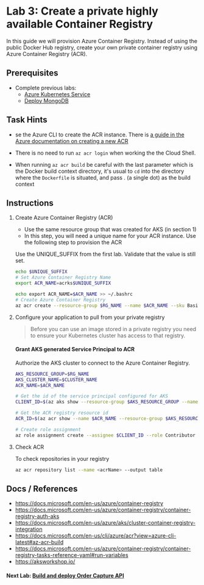 Lab 3: Create a private highly available Container Registry
==
In this guide we will provision Azure Container Registry. Instead of using the public Docker Hub registry, create your own private container registry using Azure Container Registry (ACR).

## Prerequisites
* Complete previous labs:
    * [Azure Kubernetes Service](../create-aks-cluster/README.md)
    * [Deploy MongoDB](../deploy-mongodb/README.md)

## Task Hints
* se the Azure CLI to create the ACR instance. There is [a guide in the Azure documentation on creating a new ACR](https://docs.microsoft.com/en-us/azure/container-registry/container-registry-get-started-azure-cli?wt.mc_id=aksworkshop)

* There is no need to run `az acr login` when working the the Cloud Shell.

* When running `az acr build` be careful with the last parameter which is the Docker build context directory, it's usual to `cd` into the directory where the `Dockerfile` is situated, and pass . (a single dot) as the build context

## Instructions

1. Create Azure Container Registry (ACR)
   * Use the same resource group that was created for AKS (in section 1)
   * In this step, you will need a unique name for your ACR instance. Use the following step to provision the ACR

   Use the UNIQUE_SUFFIX from the first lab. Validate that the value is still set.
   
    ```bash
    echo $UNIQUE_SUFFIX
    # Set Azure Container Registry Name
    export ACR_NAME=acrks$UNIQUE_SUFFIX
   
    echo export ACR_NAME=$ACR_NAME >> ~/.bashrc
    # Create Azure Container Registry
    az acr create --resource-group $RG_NAME --name $ACR_NAME --sku Basic
    ```

2. Configure your application to pull from your private registry

    > Before you can use an image stored in a private registry you need to ensure your Kubernetes cluster has access to that registry.

    #### Grant AKS generated Service Principal to ACR

    Authorize the AKS cluster to connect to the Azure Container Registry.

    ```bash
    AKS_RESOURCE_GROUP=$RG_NAME
    AKS_CLUSTER_NAME=$CLUSTER_NAME
    ACR_NAME=$ACR_NAME

    # Get the id of the service principal configured for AKS
    CLIENT_ID=$(az aks show --resource-group $AKS_RESOURCE_GROUP --name $AKS_CLUSTER_NAME --query "servicePrincipalProfile.clientId" --output tsv)

    # Get the ACR registry resource id
    ACR_ID=$(az acr show --name $ACR_NAME --resource-group $AKS_RESOURCE_GROUP --query "id" --output tsv)

    # Create role assignment
    az role assignment create --assignee $CLIENT_ID --role Contributor --scope $ACR_ID
    ```

3. Check ACR

    To check repositories in your registry

    ```bash
    az acr repository list --name <acrName> --output table
    ```

## Docs / References

* https://docs.microsoft.com/en-us/azure/container-registry
* https://docs.microsoft.com/en-us/azure/container-registry/container-registry-auth-aks
* https://docs.microsoft.com/en-us/azure/aks/cluster-container-registry-integration
* https://docs.microsoft.com/en-us/cli/azure/acr?view=azure-cli-latest#az-acr-build
* https://docs.microsoft.com/en-us/azure/container-registry/container-registry-tasks-reference-yaml#run-variables
* https://aksworkshop.io/

#### Next Lab: [Build and deploy Order Capture API](../ordercapture-api/README.md)